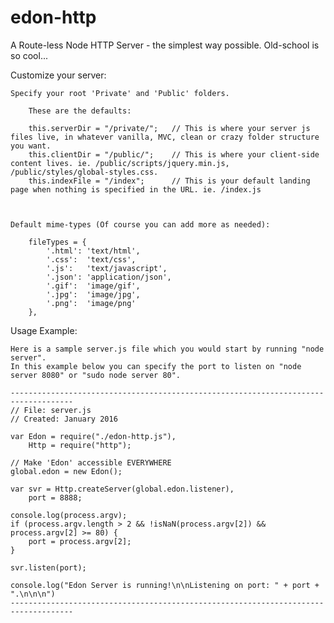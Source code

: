 # edon-http
A Route-less Node HTTP Server - the simplest way possible. Old-school is so cool...


Customize your server:


	Specify your root 'Private' and 'Public' folders.

		These are the defaults:

		this.serverDir = "/private/";  	// This is where your server js files live, in whatever vanilla, MVC, clean or crazy folder structure you want.
		this.clientDir = "/public/"; 	// This is where your client-side content lives. ie. /public/scripts/jquery.min.js, /public/styles/global-styles.css.
		this.indexFile = "/index";   	// This is your default landing page when nothing is specified in the URL. ie. /index.js



	Default mime-types (Of course you can add more as needed):

		fileTypes = {
			'.html': 'text/html',
			'.css':  'text/css',
			'.js': 	 'text/javascript',
			'.json': 'application/json',
			'.gif':  'image/gif',
			'.jpg':  'image/jpg',
			'.png':  'image/png'
		},


Usage Example:

	Here is a sample server.js file which you would start by running "node server".
	In this example below you can specify the port to listen on "node server 8080" or "sudo node server 80".

	------------------------------------------------------------------------------------
	// File: server.js
	// Created: January 2016

	var Edon = require("./edon-http.js"),
		Http = require("http");

	// Make 'Edon' accessible EVERYWHERE
	global.edon = new Edon();

	var svr = Http.createServer(global.edon.listener),
		port = 8888;

	console.log(process.argv);
	if (process.argv.length > 2 && !isNaN(process.argv[2]) && process.argv[2] >= 80) {
		port = process.argv[2];
	}

	svr.listen(port);

	console.log("Edon Server is running!\n\nListening on port: " + port + ".\n\n\n")
	------------------------------------------------------------------------------------
